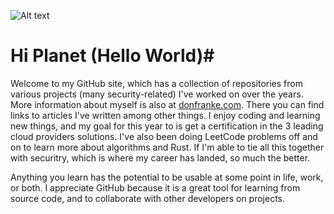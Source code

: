![Alt text](https://donfranke.com/images/github-header-3.png "Don Franke")

# Hi Planet (Hello World)#

Welcome to my GitHub site, which has a collection of repositories from various projects (many security-related) I've worked on over the years. More information about myself is also at [donfranke.com](https://donfranke.com/). There you can find links to articles I've written among other things. I enjoy coding and learning new things, and my goal for this year to is get a certification in the 3 leading cloud providers solutions. I've also been doing LeetCode problems off and on to learn more about algorithms and Rust. If I'm able to tie all this together with securitry, which is where my career has landed, so much the better. 

Anything you learn has the potential to be usable at some point in life, work, or both. I appreciate GitHub because it is a great tool for learning from source code, and to collaborate with other developers on projects.

